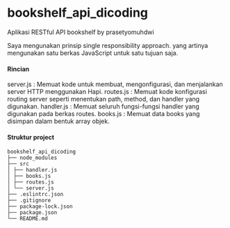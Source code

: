 # bookshelf_api_dicoding
Aplikasi RESTful API bookshelf by prasetyomuhdwi

Saya mengunakan prinsip single responsibility approach. yang artinya mengunakan satu berkas JavaScript untuk satu tujuan saja.

#### Rincian
server.js : Memuat kode untuk membuat, mengonfigurasi, dan menjalankan server HTTP menggunakan Hapi.
routes.js : Memuat kode konfigurasi routing server seperti menentukan path, method, dan handler yang digunakan.
handler.js : Memuat seluruh fungsi-fungsi handler yang digunakan pada berkas routes.
books.js : Memuat data books yang disimpan dalam bentuk array objek.

#### Struktur project
```
bookshelf_api_dicoding
├── node_modules
├── src
│ ├── handler.js
│ ├── books.js
│ ├── routes.js
│ └── server.js
├── .eslintrc.json
├── .gitignore
├── package-lock.json
├── package.json
└── README.md
```